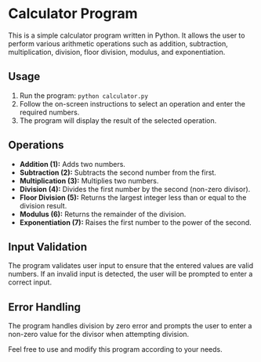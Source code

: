 # Calculator Program

This is a simple calculator program written in Python. It allows the user to perform various arithmetic operations such as addition, subtraction, multiplication, division, floor division, modulus, and exponentiation.

## Usage

1. Run the program: `python calculator.py`
2. Follow the on-screen instructions to select an operation and enter the required numbers.
3. The program will display the result of the selected operation.

## Operations

- **Addition (1):** Adds two numbers.
- **Subtraction (2):** Subtracts the second number from the first.
- **Multiplication (3):** Multiplies two numbers.
- **Division (4):** Divides the first number by the second (non-zero divisor).
- **Floor Division (5):** Returns the largest integer less than or equal to the division result.
- **Modulus (6):** Returns the remainder of the division.
- **Exponentiation (7):** Raises the first number to the power of the second.

## Input Validation

The program validates user input to ensure that the entered values are valid numbers. If an invalid input is detected, the user will be prompted to enter a correct input.

## Error Handling

The program handles division by zero error and prompts the user to enter a non-zero value for the divisor when attempting division.

Feel free to use and modify this program according to your needs.

